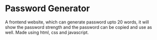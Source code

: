 
# Password Generator

A frontend website, which can generate password upto 20 words, it will show the password strength and the password can be copied and use as well. Made using html, css and javascript.



